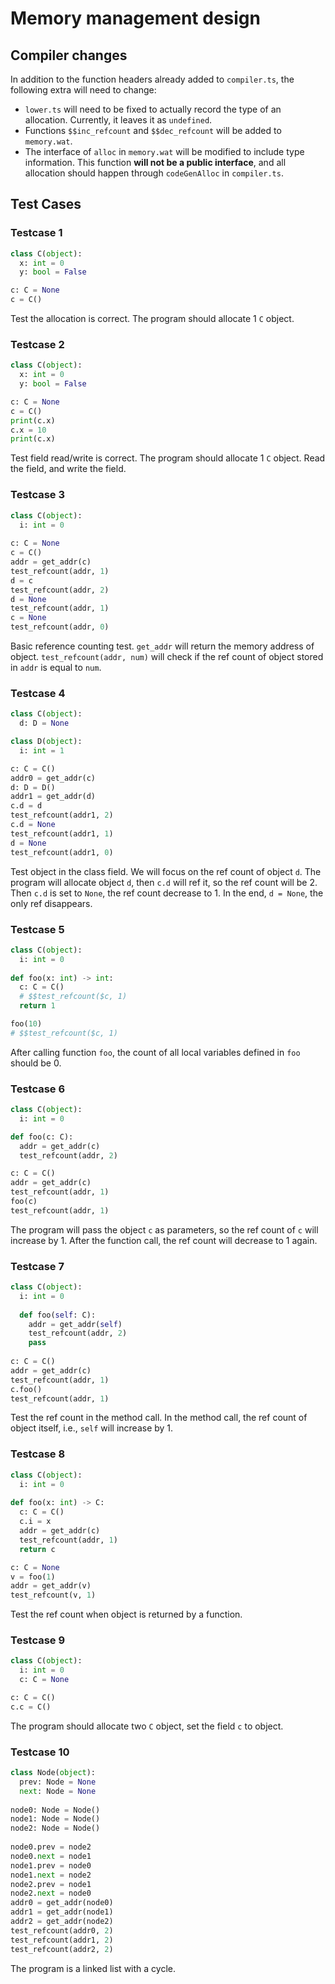 # Memory management design

## Compiler changes

In addition to the function headers already added to `compiler.ts`, the
following extra will need to change:
 - `lower.ts` will need to be fixed to actually record the type of an
   allocation. Currently, it leaves it as `undefined`.
 - Functions `$$inc_refcount` and `$$dec_refcount` will be added to `memory.wat`.
 - The interface of `alloc` in `memory.wat` will be modified to include type
   information. This function **will not be a public interface**, and all
   allocation should happen through `codeGenAlloc` in `compiler.ts`.

## Test Cases

### Testcase 1

```python
class C(object):
  x: int = 0
  y: bool = False

c: C = None
c = C()
```

Test the allocation is correct. The program should allocate 1 `C` object. 

### Testcase 2

```python
class C(object):
  x: int = 0
  y: bool = False

c: C = None
c = C()
print(c.x)
c.x = 10
print(c.x)
```

Test field read/write is correct. The program should allocate 1 `C` object. Read the field, and write the field.

### Testcase 3

```python
class C(object):
  i: int = 0
    
c: C = None
c = C()
addr = get_addr(c)
test_refcount(addr, 1)
d = c
test_refcount(addr, 2)
d = None
test_refcount(addr, 1)
c = None
test_refcount(addr, 0)
```

Basic reference counting test. `get_addr` will return the memory address of object. `test_refcount(addr, num)` will check if the ref count of object stored in `addr` is equal to `num`.

### Testcase 4

```python
class C(object):
  d: D = None

class D(object):
  i: int = 1

c: C = C()
addr0 = get_addr(c)
d: D = D()
addr1 = get_addr(d)
c.d = d
test_refcount(addr1, 2)
c.d = None
test_refcount(addr1, 1)
d = None
test_refcount(addr1, 0)
```

Test object in the class field. We will focus on the ref count of object `d`. The program will allocate object `d`, then `c.d` will ref it, so the ref count will be 2. Then `c.d` is set to `None`, the ref count decrease to 1. In the end, `d = None`, the only ref disappears.

### Testcase 5

```python
class C(object):
  i: int = 0
    
def foo(x: int) -> int:
  c: C = C()
  # $$test_refcount($c, 1)
  return 1

foo(10)
# $$test_refcount($c, 1)
```

After calling function `foo`, the count of all local variables defined in `foo` should be 0.

### Testcase 6

```python
class C(object):
  i: int = 0

def foo(c: C):
  addr = get_addr(c)
  test_refcount(addr, 2)

c: C = C()
addr = get_addr(c)
test_refcount(addr, 1)
foo(c)
test_refcount(addr, 1)
```

The program will pass the object `c` as parameters, so the ref count of `c` will increase by 1. After the function call, the ref count will decrease to 1 again.

### Testcase 7

```python
class C(object):
  i: int = 0
  
  def foo(self: C):
    addr = get_addr(self)
    test_refcount(addr, 2)
    pass
  
c: C = C()
addr = get_addr(c)
test_refcount(addr, 1)
c.foo()
test_refcount(addr, 1)
```

Test the ref count in the method call. In the method call, the ref count of object itself, i.e., `self` will increase by 1.

### Testcase 8

```python
class C(object):
  i: int = 0
 
def foo(x: int) -> C:
  c: C = C()
  c.i = x
  addr = get_addr(c)
  test_refcount(addr, 1)
  return c

c: C = None
v = foo(1)
addr = get_addr(v)
test_refcount(v, 1)
```

Test the ref count when object is returned by a function. 

### Testcase 9

```python
class C(object):
  i: int = 0
  c: C = None

c: C = C()
c.c = C()
```

The program should allocate two `C` object, set the field `c` to object.

### Testcase 10

```python
class Node(object):
  prev: Node = None
  next: Node = None
    
node0: Node = Node()
node1: Node = Node()
node2: Node = Node()
  
node0.prev = node2
node0.next = node1
node1.prev = node0
node1.next = node2
node2.prev = node1
node2.next = node0
addr0 = get_addr(node0)
addr1 = get_addr(node1)
addr2 = get_addr(node2)
test_refcount(addr0, 2)
test_refcount(addr1, 2)
test_refcount(addr2, 2)
```

The program is a linked list with a cycle.








